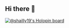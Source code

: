 ## Hi there 👋
[![@shailly19's Holopin board](https://holopin.me/shailly19)](https://holopin.io/@shailly19)
<!--
**Shailly19/Shailly19** is a ✨ _special_ ✨ repository because its `README.md` (this file) appears on your GitHub profile.



-->
